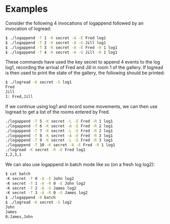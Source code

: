 Examples
========

Consider the following 4 invocations of logappend followed by an invocation of logread:

```bash
$ ./logappend -T 1 -K secret -A -E Fred log1
$ ./logappend -T 2 -K secret -A -G Jill log1
$ ./logappend -T 3 -K secret -A -E Fred -R 1 log1
$ ./logappend -T 4 -K secret -A -G Jill -R 1 log1
```

These commands have used the key secret to append 4 events to the log log1, recording the arrival of Fred and Jill in room 1 of the gallery. If logread is then used to print the state of the gallery, the following should be printed:

```bash
$ ./logread -K secret -S log1
Fred
Jill
1: Fred,Jill
```

If we continue using log1 and record some movements, we can then use logread to get a list of the rooms entered by Fred.

```bash
./logappend -T 5 -K secret -L -E Fred -R 1 log1
./logappend -T 6 -K secret -A -E Fred -R 2 log1
./logappend -T 7 -K secret -L -E Fred -R 2 log1
./logappend -T 8 -K secret -A -E Fred -R 3 log1
./logappend -T 9 -K secret -L -E Fred -R 3 log1
./logappend -T 10 -K secret -A -E Fred -R 1 log1
./logread -K secret -R -E Fred log1
1,2,3,1
```

We can also use logappend in batch mode like so (on a fresh log log2):

```bash
$ cat batch 
-K secret -T 0 -A -E John log2
-K secret -T 1 -A -R 0 -E John log2
-K secret -T 2 -A -G James log2
-K secret -T 3 -A -R 0 -G James log2
$ ./logappend -B batch 
$ ./logread -K secret -S log2
John
James
0:James,John
```